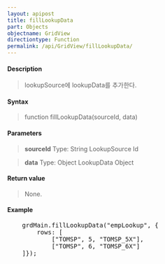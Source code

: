 ```yaml
---
layout: apipost
title: fillLookupData
part: Objects
objectname: GridView
directiontype: Function
permalink: /api/GridView/fillLookupData/
---
```



#### Description

> lookupSource에 lookupData를 추가한다.

#### Syntax

> function fillLookupData(sourceId, data)

#### Parameters

> **sourceId**
> Type: String
> LookupSource Id

> **data**
> Type: Object
> LookupData Object


#### Return value

> None.


#### Example

<pre class="prettyprint">
    grdMain.fillLookupData("empLookup", {
        rows: [
            ["TOMSP", 5, "TOMSP_5X"], 
            ["TOMSP", 6, "TOMSP_6X"]
    ]});
</pre>

